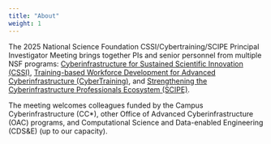 ```yaml
---
title: "About"
weight: 1
---
```


The 2025 National Science Foundation CSSI/Cybertraining/SCIPE Principal Investigator Meeting brings together PIs and senior personnel from multiple NSF programs: [Cyberinfrastructure for Sustained Scientific Innovation (CSSI)](https://new.nsf.gov/funding/opportunities/cssi-cyberinfrastructure-sustained-scientific-innovation), [Training-based Workforce Development for Advanced Cyberinfrastructure (CyberTraining)](https://new.nsf.gov/funding/opportunities/training-based-workforce-development-advanced), and [Strengthening the Cyberinfrastructure Professionals Ecosystem (SCIPE)](https://new.nsf.gov/funding/opportunities/strengthening-cyberinfrastructure-professionals-ecosystem).

The meeting welcomes colleagues funded by the Campus Cyberinfrastructure (CC*), other Office of Advanced Cyberinfrastructure (OAC) programs, and Computational Science and Data-enabled Engineering (CDS&E) (up to our capacity).